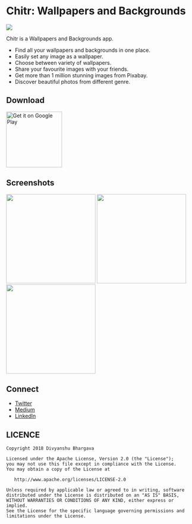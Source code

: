 # Chitr: Wallpapers and Backgrounds
<img src="https://github.com/divyanshub024/chitr/blob/master/art/banner.png"/>

Chitr is a Wallpapers and Backgrounds app.
 - Find all your wallpapers and backgrounds in one place.
 - Easily set any image as a wallpaper.
 - Choose between variety of wallpapers.
 - Share your favourite images with your friends.
 - Get more than 1 million stunning images from Pixabay.
 - Discover beautiful photos from different genre.

## Download 
<a href='https://play.google.com/store/apps/details?id=com.divyanshu.chitr&pcampaignid=MKT-Other-global-all-co-prtnr-py-PartBadge-Mar2515-1'><img alt='Get it on Google Play' src='https://play.google.com/intl/en_us/badges/images/generic/en_badge_web_generic.png' height = 150/></a>

## Screenshots
<img src="https://github.com/divyanshub024/chitr/blob/master/art/screenshot%203.png" width = 240/> <img src="https://github.com/divyanshub024/chitr/blob/master/art/screenshot%206.png" width = 240/> <img src="https://github.com/divyanshub024/chitr/blob/master/art/screenshot%205.png" width = 240/>

## Connect
- [Twitter](https://twitter.com/divyanshub024)
- [Medium](https://medium.com/@divyanshub024)
- [LinkedIn](https://www.linkedin.com/in/divyanshub024/)

## LICENCE
```
Copyright 2018 Divyanshu Bhargava

Licensed under the Apache License, Version 2.0 (the "License");
you may not use this file except in compliance with the License.
You may obtain a copy of the License at

   http://www.apache.org/licenses/LICENSE-2.0

Unless required by applicable law or agreed to in writing, software
distributed under the License is distributed on an "AS IS" BASIS,
WITHOUT WARRANTIES OR CONDITIONS OF ANY KIND, either express or implied.
See the License for the specific language governing permissions and
limitations under the License.
```
